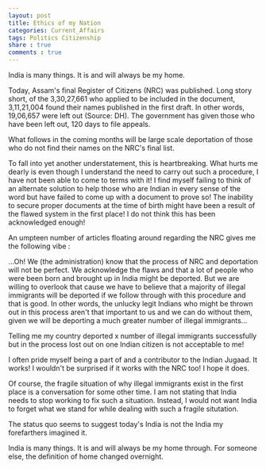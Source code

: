 ```yaml
---
layout: post
title: Ethics of my Nation
categories: Current_Affairs
tags: Politics Citizenship
share : true
comments : true
---
```

  
India is many things. It is and will always be my home. 

Today, Assam's final Register of Citizens (NRC) was published. Long story short, of the 3,30,27,661 who applied to be included in the document, 3,11,21,004 found their names published in the first draft.
In other words, 19,06,657 were left out (Source: DH). 
The government has given those who have been left out, 120 days to file appeals. 

What follows in the coming months will be large scale deportation of those who do not find their names on the NRC's final list.

To fall into yet another understatement, this is heartbreaking. What hurts me dearly is even though I understand the need to carry out such a procedure, I have not been able to come to terms with it!
I find myself failing to think of an alternate solution to help those who are Indian in every sense of the word but have failed to come up with a document to prove so! The inability to secure proper documents at the time of birth might have been a result of the flawed system in the first place! I do not think this has been acknowledged enough!

An umpteen number of articles floating around regarding the NRC gives me the following vibe :

...Oh! We (the administration) know that the process of NRC and deportation will not be perfect. We acknowledge the flaws and that a lot of people who were been born and brought up in India might be deported. But we are willing to overlook that cause we have to believe that a majority of illegal immigrants will be deported if we follow through with this procedure and that is good. In other words, the unlucky legit Indians who might be thrown out in this process aren't that important to us and we can do without them, given we will be deporting a much greater number of illegal immigrants... 

Telling me my country deported x number of illegal immigrants successfully but in the process lost out on one Indian citizen is not acceptable to me! 

I often pride myself being a part of and a contributor to the Indian Jugaad. It works! I wouldn't be surprised if it works with the NRC too! I hope it does. 

Of course, the fragile situation of why illegal immigrants exist in the first place is a conversation for some other time. 
I am not stating that India needs to stop working to fix such a situation. Instead, I would not want India to forget what we stand for while dealing with such a fragile situtation. 

The status quo seems to suggest today's India is not the India my forefarthers imagined it.

India is many things. It is and will always be my home through. For someone else, the definition of home changed overnight.
